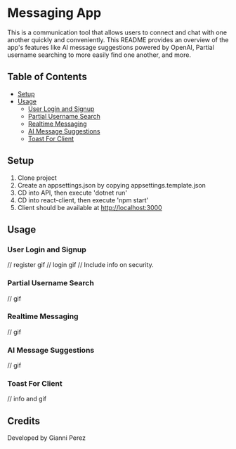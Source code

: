 # Messaging App

This is a communication tool that allows users to connect and chat with one another quickly and conveniently. This README provides an overview of the app's features like AI message suggestions powered by OpenAI, Partial username searching to more easily find one another, and more.

## Table of Contents

- [Setup](#setup)
- [Usage](#usage)
    - [User Login and Signup](#user-login-and-signup)
    - [Partial Username Search](#partial-username-search)
    - [Realtime Messaging](#realtime-messaging)
    - [AI Message Suggestions](#ai-message-suggestions)
    - [Toast For Client](#toast-for-client)

## Setup
1. Clone project
2. Create an appsettings.json by copying appsettings.template.json
3. CD into API, then execute 'dotnet run'
4. CD into react-client, then execute 'npm start'
5. Client should be available at [http://localhost:3000](http://localhost:3000)

## Usage

### User Login and Signup
// register gif
// login gif
// Include info on security.

### Partial Username Search
// gif
### Realtime Messaging
// gif
### AI Message Suggestions
// gif
### Toast For Client
// info and gif

## Credits
Developed by Gianni Perez
